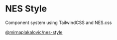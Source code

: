 # NES Style

Component system using TailwindCSS and NES.css

[@mirnaplakalovic/nes-style](https://www.npmjs.com/package/@mirnaplakalovic/nes-style)
